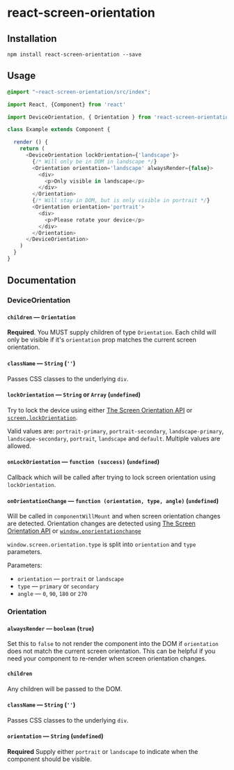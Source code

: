 react-screen-orientation
========================

Installation
------------

`npm install react-screen-orientation --save`

Usage
-----

```scss
@import "~react-screen-orientation/src/index";
```

```javascript
import React, {Component} from 'react'

import DeviceOrientation, { Orientation } from 'react-screen-orientation'

class Example extends Component {

  render () {
    return (
      <DeviceOrientation lockOrientation={'landscape'}>
        {/* Will only be in DOM in landscape */}
        <Orientation orientation='landscape' alwaysRender={false}>
          <div>
            <p>Only visible in landscape</p>
          </div>
        </Orientation>
        {/* Will stay in DOM, but is only visible in portrait */}
        <Orientation orientation='portrait'>
          <div>
            <p>Please rotate your device</p>
          </div>
        </Orientation>
      </DeviceOrientation>
    )
  }
}
```

Documentation
-------------

### DeviceOrientation

#### `children` &mdash; `Orientation`

**Required**. You MUST supply children of type `Orientation`. Each child will only be visible if it's `orientation` prop matches the current screen orientation.

#### `className` &mdash; `String` (`''`)

Passes CSS classes to the underlying `div`.

#### `lockOrientation` &mdash; `String` or `Array` (`undefined`)

Try to lock the device using either [The Screen Orientation API][screen-orientation] or [`screen.lockOrientation`][lockOrientation].

Valid values are: `portrait-primary`, `portrait-secondary`, `landscape-primary`, `landscape-secondary`, `portrait`, `landscape` and `default`. Multiple values are allowed.

#### `onLockOrientation` &mdash; `function (success)` (`undefined`)

Callback which will be called after trying to lock screen orientation using `lockOrientation`.

#### `onOrientationChange` &mdash; `function (orientation, type, angle)` (`undefined`)

Will be called in `componentWillMount` and when screen orientation changes are detected. Orientation changes are detected using [The Screen Orientation API][screen-orientation] or [`window.onorientationchange`][orientationchange]

`window.screen.orientation.type` is split into `orientation` and `type` parameters.

Parameters:
 * `orientation` &mdash; `portrait` or `landscape`
 * `type` &mdash; `primary` or `secondary`
 * `angle` &mdash; `0`, `90`, `180` or `270`

### Orientation

#### `alwaysRender` &mdash; `boolean` (`true`)

Set this to `false` to not render the component into the DOM if `orientation` does not match the current screen orientation. This can be helpful if you need your component to re-render when screen orientation changes.

#### `children`

Any children will be passed to the DOM.

#### `className` &mdash; `String` (`''`)

Passes CSS classes to the underlying `div`.

#### `orientation` &mdash; `String` (`undefined`)

**Required** Supply either `portrait` or `landscape` to indicate when the component should be visible.



[lockOrientation]: https://developer.mozilla.org/en-US/docs/Web/API/screen/lockOrientation
[screen-orientation]: https://www.w3.org/TR/screen-orientation/
[orientationchange]: https://developer.mozilla.org/en-US/docs/Web/Events/orientationchange
